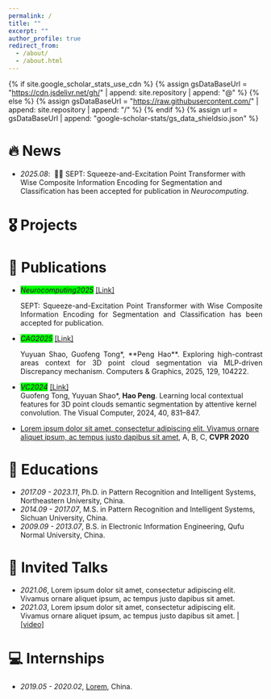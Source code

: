 ```yaml
---
permalink: /
title: ""
excerpt: ""
author_profile: true
redirect_from: 
  - /about/
  - /about.html
---
```


{% if site.google_scholar_stats_use_cdn %}
{% assign gsDataBaseUrl = "https://cdn.jsdelivr.net/gh/" | append: site.repository | append: "@" %}
{% else %}
{% assign gsDataBaseUrl = "https://raw.githubusercontent.com/" | append: site.repository | append: "/" %}
{% endif %}
{% assign url = gsDataBaseUrl | append: "google-scholar-stats/gs_data_shieldsio.json" %}

<span class='anchor' id='about-me'></span>



# 🔥 News
- *2025.08*: &nbsp;🎉🎉 SEPT: Squeeze-and-Excitation Point Transformer with Wise Composite Information Encoding for Segmentation and Classification has been accepted for publication in *Neurocomputing*.  

# 🎖 Projects

# 📝 Publications 
- <em style="background-color: #00FF00;"> Neurocomputing2025</em>  <a href="">[Link]</a><br>
  <div align="justify">SEPT: Squeeze-and-Excitation Point Transformer with Wise Composite Information Encoding for Segmentation and Classification has been accepted for publication.</div>

- <em style="background-color: #00FF00;"> CAG2025</em>  <a href="https://doi.org/10.1016/j.cag.2025.104222">[Link]</a><br>
  <div align="justify">Yuyuan Shao, Guofeng Tong*, **Peng Hao**. Exploring high-contrast areas context for 3D point cloud segmentation via MLP-driven Discrepancy mechanism. Computers & Graphics, 2025, 129, 104222.</div>

- <em style="background-color: #00FF00;"> VC2024</em>  <a href="https://doi.org/10.1016/j.cag.2025.104222">[Link]</a><br>
  Guofeng Tong, Yuyuan Shao*, **Hao Peng**. Learning local contextual features for 3D point clouds semantic segmentation by attentive kernel convolution. The Visual Computer, 2024, 40, 831–847.

- [Lorem ipsum dolor sit amet, consectetur adipiscing elit. Vivamus ornare aliquet ipsum, ac tempus justo dapibus sit amet](https://github.com), A, B, C, **CVPR 2020**

# 📖 Educations
- *2017.09 - 2023.11*, Ph.D. in Pattern Recognition and Intelligent Systems, Northeastern University, China. 
- *2014.09 - 2017.07*, M.S. in Pattern Recognition and Intelligent Systems, Sichuan University, China.
- *2009.09 - 2013.07*, B.S. in Electronic Information Engineering, Qufu Normal University, China.
  
# 💬 Invited Talks
- *2021.06*, Lorem ipsum dolor sit amet, consectetur adipiscing elit. Vivamus ornare aliquet ipsum, ac tempus justo dapibus sit amet. 
- *2021.03*, Lorem ipsum dolor sit amet, consectetur adipiscing elit. Vivamus ornare aliquet ipsum, ac tempus justo dapibus sit amet.  \| [\[video\]](https://github.com/)

# 💻 Internships
- *2019.05 - 2020.02*, [Lorem](https://github.com/), China.
